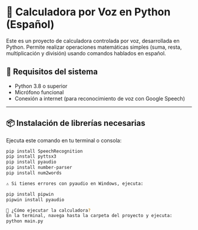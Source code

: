 # 🧮 Calculadora por Voz en Python (Español)

Este es un proyecto de calculadora controlada por voz, desarrollada en Python. Permite realizar operaciones matemáticas simples (suma, resta, multiplicación y división) usando comandos hablados en español.

## 🔧 Requisitos del sistema

- Python 3.8 o superior
- Micrófono funcional
- Conexión a internet (para reconocimiento de voz con Google Speech)

---

## 📦 Instalación de librerías necesarias

Ejecuta este comando en tu terminal o consola:

```bash
pip install SpeechRecognition
pip install pyttsx3
pip install pyaudio
pip install number-parser
pip install num2words

⚠️ Si tienes errores con pyaudio en Windows, ejecuta:

pip install pipwin
pipwin install pyaudio

🚀 ¿Cómo ejecutar la calculadora?
En la terminal, navega hasta la carpeta del proyecto y ejecuta:
python main.py
